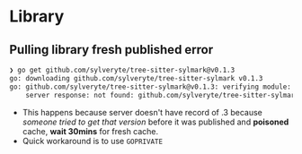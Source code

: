 # Library

## Pulling library fresh published error

```sh
❯ go get github.com/sylveryte/tree-sitter-sylmark@v0.1.3
go: downloading github.com/sylveryte/tree-sitter-sylmark v0.1.3
go: github.com/sylveryte/tree-sitter-sylmark@v0.1.3: verifying module: github.com/sylveryte/tree-sitter-sylmark@v0.1.3: reading https://sum.golang.org/lookup/github.com/sylveryte/tree-sitter-sylmark@v0.1.3: 404 Not Found
	server response: not found: github.com/sylveryte/tree-sitter-sylmark@v0.1.3: invalid version: unknown revision v0.1.3
```

- This happens because server doesn't have record of .3
  because _someone tried to get that version_ before it was
  published and **poisoned** cache, **wait 30mins** for
  fresh cache.
- Quick workaround is to use `GOPRIVATE`
